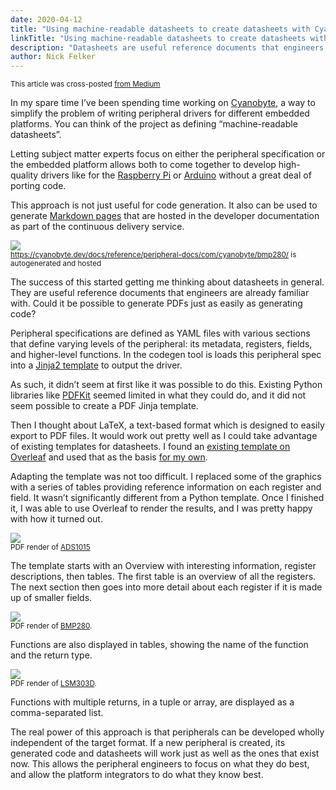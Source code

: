 ```yaml
---
date: 2020-04-12
title: "Using machine-readable datasheets to create datasheets with Cyanobyte and LaTeX"
linkTitle: "Using machine-readable datasheets to create datasheets with Cyanobyte and LaTeX"
description: "Datasheets are useful reference documents that engineers are already familiar with. Could it be possible to generate PDFs just as easily as generating code?"
author: Nick Felker
---
```


<small>This article was cross-posted [from Medium](https://medium.com/@fleker/using-machine-readable-datasheets-to-create-datasheets-with-cyanobyte-and-latex-cf57a0e953e7)</small>

In my spare time I’ve been spending time working on [Cyanobyte](https://github.com/google/cyanobyte), a way to simplify the problem of writing peripheral drivers for different embedded platforms. You can think of the project as defining “machine-readable datasheets”.

Letting subject matter experts focus on either the peripheral specification or the embedded platform allows both to come together to develop high-quality drivers like for the [Raspberry Pi](https://github.com/google/cyanobyte/blob/a5701ce6048f69b1e3bb02a916e9991eee6e45eb/test/sampleData/raspberrypi/BMP280.py) or [Arduino](https://github.com/google/cyanobyte/blob/a5701ce6048f69b1e3bb02a916e9991eee6e45eb/test/sampleData/arduino/BMP280.cpp) without a great deal of porting code.

This approach is not just useful for code generation. It also can be used to generate [Markdown pages](https://cyanobyte.dev/docs/reference/peripheral-docs/com/cyanobyte/bmp280/) that are hosted in the developer documentation as part of the continuous delivery service.

<img src="https://miro.medium.com/max/700/1*NwWVOyKB5-YxH0DGWz6y_Q.png" /><br>
<small>https://cyanobyte.dev/docs/reference/peripheral-docs/com/cyanobyte/bmp280/ is autogenerated and hosted</small>

The success of this started getting me thinking about datasheets in general. They are useful reference documents that engineers are already familiar with. Could it be possible to generate PDFs just as easily as generating code?

Peripheral specifications are defined as YAML files with various sections that define varying levels of the peripheral: its metadata, registers, fields, and higher-level functions. In the codegen tool is loads this peripheral spec into a [Jinja2 template](https://github.com/google/cyanobyte/blob/a5701ce6048f69b1e3bb02a916e9991eee6e45eb/templates/raspberrypi.py) to output the driver.

As such, it didn’t seem at first like it was possible to do this. Existing Python libraries like [PDFKit](https://pypi.org/project/pdfkit/) seemed limited in what they could do, and it did not seem possible to create a PDF Jinja template.

Then I thought about LaTeX, a text-based format which is designed to easily export to PDF files. It would work out pretty well as I could take advantage of existing templates for datasheets. I found an [existing template on Overleaf](https://www.overleaf.com/latex/templates/electronics-datasheet-example/bppvsmthbpwg) and used that as the basis [for my own](https://github.com/google/cyanobyte/blob/a5701ce6048f69b1e3bb02a916e9991eee6e45eb/templates/datasheet.tex).

Adapting the template was not too difficult. I replaced some of the graphics with a series of tables providing reference information on each register and field. It wasn’t significantly different from a Python template.
Once I finished it, I was able to use Overleaf to render the results, and I was pretty happy with how it turned out.

<img src="https://miro.medium.com/max/627/1*HjETag6uTwBnZkyFk5XfXA.png" /><br>
<small>PDF render of [ADS1015](https://raw.githubusercontent.com/google/cyanobyte/a5701ce6048f69b1e3bb02a916e9991eee6e45eb/test/sampleData/datasheet/ADS1015.tex)</small>

The template starts with an Overview with interesting information, register descriptions, then tables. The first table is an overview of all the registers. The next section then goes into more detail about each register if it is made up of smaller fields.

<img src="https://miro.medium.com/max/629/1*Dhw1Gxj6ltzzm3K4oieqWQ.png" /><br>
<small>PDF render of [BMP280](https://raw.githubusercontent.com/google/cyanobyte/a5701ce6048f69b1e3bb02a916e9991eee6e45eb/test/sampleData/datasheet/BMP280.tex).</small>

Functions are also displayed in tables, showing the name of the function and the return type.

<img src="https://miro.medium.com/max/617/1*-ZQ1i8IjPPiYyZOS44o-lA.png" /><br>
<small>PDF render of [LSM303D](https://raw.githubusercontent.com/google/cyanobyte/a5701ce6048f69b1e3bb02a916e9991eee6e45eb/test/sampleData/datasheet/LSM303D.tex).</small>

Functions with multiple returns, in a tuple or array, are displayed as a comma-separated list.

The real power of this approach is that peripherals can be developed wholly independent of the target format. If a new peripheral is created, its generated code and datasheets will work just as well as the ones that exist now. This allows the peripheral engineers to focus on what they do best, and allow the platform integrators to do what they know best.